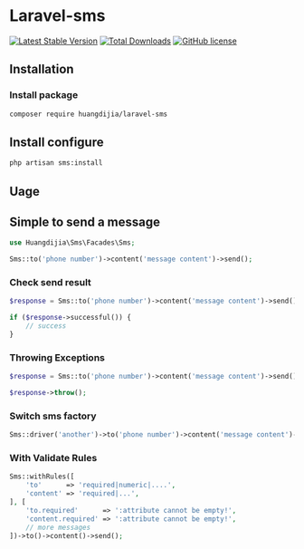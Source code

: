# Laravel-sms

[![Latest Stable Version](https://poser.pugx.org/huangdijia/laravel-sms/version.png)](https://packagist.org/packages/huangdijia/laravel-sms)
[![Total Downloads](https://poser.pugx.org/huangdijia/laravel-sms/d/total.png)](https://packagist.org/packages/huangdijia/laravel-sms)
[![GitHub license](https://img.shields.io/github/license/huangdijia/laravel-sms)](https://github.com/huangdijia/laravel-sms)

## Installation

### Install package

~~~bash
composer require huangdijia/laravel-sms
~~~

## Install configure

~~~bash
php artisan sms:install
~~~

## Uage

## Simple to send a message

~~~php
use Huangdijia\Sms\Facades\Sms;

Sms::to('phone number')->content('message content')->send();
~~~

### Check send result

~~~php
$response = Sms::to('phone number')->content('message content')->send();

if ($response->successful()) {
    // success
}
~~~

### Throwing Exceptions

~~~php
$response = Sms::to('phone number')->content('message content')->send();

$response->throw();
~~~

### Switch sms factory

~~~php
Sms::driver('another')->to('phone number')->content('message content')->send();
~~~

### With Validate Rules

~~~php
Sms::withRules([
    'to'      => 'required|numeric|....',
    'content' => 'required|...',
], [
    'to.required'      => ':attribute cannot be empty!',
    'content.required' => ':attribute cannot be empty!',
    // more messages
])->to()->content()->send();
~~~
